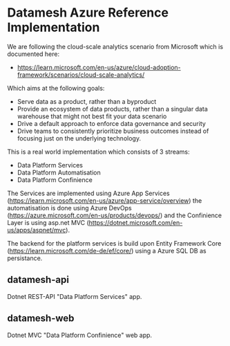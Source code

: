 # Datamesh Azure Reference Implementation

We are following the cloud-scale analytics scenario from Microsoft which is documented here:

- https://learn.microsoft.com/en-us/azure/cloud-adoption-framework/scenarios/cloud-scale-analytics/

Which aims at the following goals:

- Serve data as a product, rather than a byproduct
- Provide an ecosystem of data products, rather than a singular data warehouse that might not best fit your data scenario
- Drive a default approach to enforce data governance and security
- Drive teams to consistently prioritize business outcomes instead of focusing just on the underlying technology.

This is a real world implementation which consists of 3 streams:

- Data Platform Services
- Data Platform Automatisation
- Data Platform Confinience

The Services are implemented using Azure App Services (https://learn.microsoft.com/en-us/azure/app-service/overview) the automatisation is done using Azure DevOps (https://azure.microsoft.com/en-us/products/devops/) and the Confinience Layer is using asp.net MVC (https://dotnet.microsoft.com/en-us/apps/aspnet/mvc).

The backend for the platform services is build upon Entity Framework Core (https://learn.microsoft.com/de-de/ef/core/) using a Azure SQL DB as persistance.

## datamesh-api

Dotnet REST-API "Data Platform Services" app.

## datamesh-web

Dotnet MVC "Data Platform Confinience" web app.
